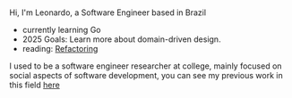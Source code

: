 ### 
Hi, I'm Leonardo, a Software Engineer based in Brazil

- currently learning Go
- 2025 Goals: Learn more about domain-driven design.
- reading: [Refactoring](https://martinfowler.com/books/refactoring.html)

I used to be a software engineer researcher at college, mainly focused on social aspects of software development, you can see my previous work in this field [here](https://leonardofurtado.com/archive/)

<br/>
